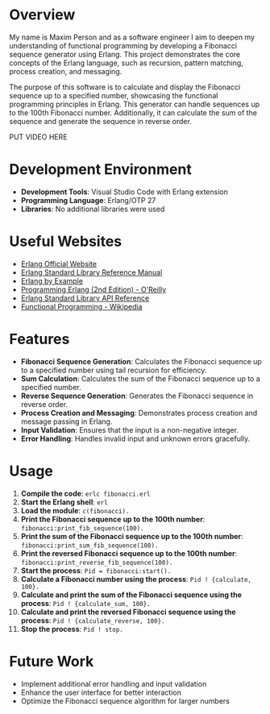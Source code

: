 # Overview

My name is Maxim Person and as a software engineer I aim to deepen my understanding of functional programming by developing a Fibonacci sequence generator using Erlang. This project demonstrates the core concepts of the Erlang language, such as recursion, pattern matching, process creation, and messaging.

The purpose of this software is to calculate and display the Fibonacci sequence up to a specified number, showcasing the functional programming principles in Erlang. This generator can handle sequences up to the 100th Fibonacci number. Additionally, it can calculate the sum of the sequence and generate the sequence in reverse order.

PUT VIDEO HERE

# Development Environment

- **Development Tools**: Visual Studio Code with Erlang extension
- **Programming Language**: Erlang/OTP 27
- **Libraries**: No additional libraries were used

# Useful Websites

* [Erlang Official Website](https://www.erlang.org/)
* [Erlang Standard Library Reference Manual](https://erlang.org/doc/)
* [Erlang by Example](https://erlangbyexample.org/)
* [Programming Erlang (2nd Edition) - O'Reilly](https://www.oreilly.com/library/view/programming-erlang-2nd/9781941222454/)
* [Erlang Standard Library API Reference](https://www.erlang.org/doc/apps/stdlib/api-reference.html)
* [Functional Programming - Wikipedia](https://en.wikipedia.org/wiki/Functional_programming)

# Features

- **Fibonacci Sequence Generation**: Calculates the Fibonacci sequence up to a specified number using tail recursion for efficiency.
- **Sum Calculation**: Calculates the sum of the Fibonacci sequence up to a specified number.
- **Reverse Sequence Generation**: Generates the Fibonacci sequence in reverse order.
- **Process Creation and Messaging**: Demonstrates process creation and message passing in Erlang.
- **Input Validation**: Ensures that the input is a non-negative integer.
- **Error Handling**: Handles invalid input and unknown errors gracefully.

# Usage

1. **Compile the code**: `erlc fibonacci.erl`
2. **Start the Erlang shell**: `erl`
3. **Load the module**: `c(fibonacci).`
4. **Print the Fibonacci sequence up to the 100th number**: `fibonacci:print_fib_sequence(100).`
5. **Print the sum of the Fibonacci sequence up to the 100th number**: `fibonacci:print_sum_fib_sequence(100).`
6. **Print the reversed Fibonacci sequence up to the 100th number**: `fibonacci:print_reverse_fib_sequence(100).`
7. **Start the process**: `Pid = fibonacci:start().`
8. **Calculate a Fibonacci number using the process**: `Pid ! {calculate, 100}.`
9. **Calculate and print the sum of the Fibonacci sequence using the process**: `Pid ! {calculate_sum, 100}.`
10. **Calculate and print the reversed Fibonacci sequence using the process**: `Pid ! {calculate_reverse, 100}.`
11. **Stop the process**: `Pid ! stop.`

# Future Work

* Implement additional error handling and input validation
* Enhance the user interface for better interaction
* Optimize the Fibonacci sequence algorithm for larger numbers
